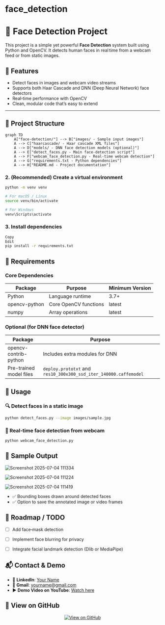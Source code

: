 # face_detection
# 👤 Face Detection Project

This project is a simple yet powerful **Face Detection** system built using Python and OpenCV. It detects human faces in real time from a webcam feed or from static images.

## 🚀 Features

- Detect faces in images and webcam video streams  
- Supports both Haar Cascade and DNN (Deep Neural Network) face detectors  
- Real‑time performance with OpenCV  
- Clean, modular code that’s easy to extend  

---

## 📂 Project Structure

```mermaid
graph TD
    A["face-detection/"] --> B["images/ - Sample input images"]
    A --> C["haarcascade/ - Haar cascade XML files"]
    A --> D["models/ - DNN face detection models (optional)"]
    A --> E["detect_faces.py - Main face-detection script"]
    A --> F["webcam_face_detection.py - Real-time webcam detection"]
    A --> G["requirements.txt - Python dependencies"]
    A --> H["README.md - Project documentation"]
```

### 2. (Recommended) Create a virtual environment

```bash
python -m venv venv

# For macOS / Linux
source venv/bin/activate

# For Windows
venv\Scripts\activate
```

### 3. Install dependencies
```bash
Copy
Edit
pip install -r requirements.txt
```

## 🧠 Requirements

### Core Dependencies

| Package         | Purpose                  | Minimum Version |
|----------------|--------------------------|-----------------|
| Python          | Language runtime         | 3.7+            |
| opencv-python   | Core OpenCV functions    | latest          |
| numpy           | Array operations         | latest          |

### Optional (for DNN face detector)

| Package               | Purpose                             |
|-----------------------|-------------------------------------|
| opencv-contrib-python | Includes extra modules for DNN      |
| Pre-trained model files | `deploy.prototxt` and `res10_300x300_ssd_iter_140000.caffemodel` |

## 📸 Usage

### 🔍 Detect faces in a static image

```bash
python detect_faces.py --image images/sample.jpg
```

### 🎥 Real‑time face detection from webcam

```bash
python webcam_face_detection.py
```
## 🧪 Sample Output
![Screenshot 2025-07-04 111334](https://github.com/user-attachments/assets/aca8d039-72dc-45b1-a56d-8519dcdedce8)

![Screenshot 2025-07-04 111224](https://github.com/user-attachments/assets/657c5125-3c4d-4632-9423-462eb3aafcc7)

![Screenshot 2025-07-04 111419](https://github.com/user-attachments/assets/0bdb45f4-8979-45cb-bb72-7dfc246755ce)

- ✅ Bounding boxes drawn around detected faces  
- ✅ Option to save the annotated image or video frames


## 🧰 Roadmap / TODO

- [ ] Add face‑mask detection  
- [ ] Implement face blurring for privacy  
- [ ] Integrate facial landmark detection (Dlib or MediaPipe)


## 📬 Contact & Demo

- 🔗 **LinkedIn**: [Your Name](https://www.linkedin.com/in/your-profile/)  
- 📧 **Gmail**: [yourname@gmail.com](https://www.rudransh.singh.in01@gmail.com)  
- ▶️ **Demo Video on YouTube**: [Watch here](https://www.youtube.com/watch?v=JZZr0PjZsIk)

## 🔗 View on GitHub
<p align="center">
  <a href="https://github.com/ageitgey/face_recognition" target="_blank">
    <img src="https://img.shields.io/badge/View%20Project-GitHub-181717?style=for-the-badge&logo=github" alt="View on GitHub">
  </a>
</p>

